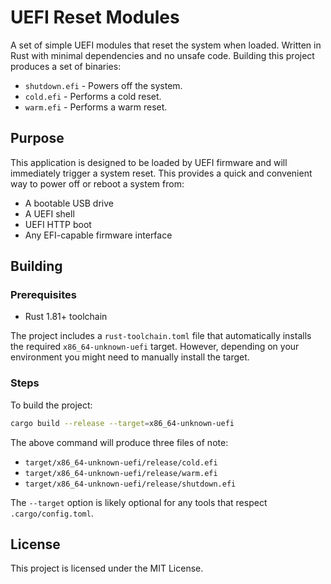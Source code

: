 # UEFI Reset Modules

A set of simple UEFI modules that reset the system when loaded. Written in Rust
with minimal dependencies and no unsafe code. Building this project produces a
set of binaries:

* `shutdown.efi` - Powers off the system.
* `cold.efi` - Performs a cold reset.
* `warm.efi` - Performs a warm reset.

## Purpose

This application is designed to be loaded by UEFI firmware and will immediately 
trigger a system reset. This provides a quick and convenient way to power off
or reboot a system from:

- A bootable USB drive
- A UEFI shell
- UEFI HTTP boot
- Any EFI-capable firmware interface

## Building

### Prerequisites

- Rust 1.81+ toolchain

The project includes a `rust-toolchain.toml` file that automatically installs the
required `x86_64-unknown-uefi` target. However, depending on your environment you
might need to manually install the target.

### Steps

To build the project:
   
```bash
cargo build --release --target=x86_64-unknown-uefi
```

The above command will produce three files of note:

* `target/x86_64-unknown-uefi/release/cold.efi`
* `target/x86_64-unknown-uefi/release/warm.efi`
* `target/x86_64-unknown-uefi/release/shutdown.efi`

The `--target` option is likely optional for any tools that respect `.cargo/config.toml`.

## License

This project is licensed under the MIT License.
